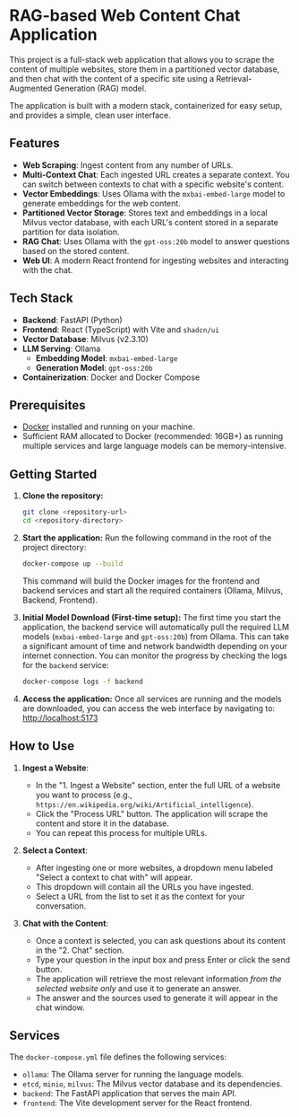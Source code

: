 # RAG-based Web Content Chat Application

This project is a full-stack web application that allows you to scrape the content of multiple websites, store them in a partitioned vector database, and then chat with the content of a specific site using a Retrieval-Augmented Generation (RAG) model.

The application is built with a modern stack, containerized for easy setup, and provides a simple, clean user interface.

## Features

- **Web Scraping**: Ingest content from any number of URLs.
- **Multi-Context Chat**: Each ingested URL creates a separate context. You can switch between contexts to chat with a specific website's content.
- **Vector Embeddings**: Uses Ollama with the `mxbai-embed-large` model to generate embeddings for the web content.
- **Partitioned Vector Storage**: Stores text and embeddings in a local Milvus vector database, with each URL's content stored in a separate partition for data isolation.
- **RAG Chat**: Uses Ollama with the `gpt-oss:20b` model to answer questions based on the stored content.
- **Web UI**: A modern React frontend for ingesting websites and interacting with the chat.

## Tech Stack

- **Backend**: FastAPI (Python)
- **Frontend**: React (TypeScript) with Vite and `shadcn/ui`
- **Vector Database**: Milvus (v2.3.10)
- **LLM Serving**: Ollama
  - **Embedding Model**: `mxbai-embed-large`
  - **Generation Model**: `gpt-oss:20b`
- **Containerization**: Docker and Docker Compose

## Prerequisites

- [Docker](https://www.docker.com/get-started/) installed and running on your machine.
- Sufficient RAM allocated to Docker (recommended: 16GB+) as running multiple services and large language models can be memory-intensive.

## Getting Started

1.  **Clone the repository:**
    ```bash
    git clone <repository-url>
    cd <repository-directory>
    ```

2.  **Start the application:**
    Run the following command in the root of the project directory:
    ```bash
    docker-compose up --build
    ```
    This command will build the Docker images for the frontend and backend services and start all the required containers (Ollama, Milvus, Backend, Frontend).

3.  **Initial Model Download (First-time setup):**
    The first time you start the application, the backend service will automatically pull the required LLM models (`mxbai-embed-large` and `gpt-oss:20b`) from Ollama. This can take a significant amount of time and network bandwidth depending on your internet connection. You can monitor the progress by checking the logs for the `backend` service:
    ```bash
    docker-compose logs -f backend
    ```

4.  **Access the application:**
    Once all services are running and the models are downloaded, you can access the web interface by navigating to:
    [http://localhost:5173](http://localhost:5173)

## How to Use

1.  **Ingest a Website**:
    - In the "1. Ingest a Website" section, enter the full URL of a website you want to process (e.g., `https://en.wikipedia.org/wiki/Artificial_intelligence`).
    - Click the "Process URL" button. The application will scrape the content and store it in the database.
    - You can repeat this process for multiple URLs.

2.  **Select a Context**:
    - After ingesting one or more websites, a dropdown menu labeled "Select a context to chat with" will appear.
    - This dropdown will contain all the URLs you have ingested.
    - Select a URL from the list to set it as the context for your conversation.

3.  **Chat with the Content**:
    - Once a context is selected, you can ask questions about its content in the "2. Chat" section.
    - Type your question in the input box and press Enter or click the send button.
    - The application will retrieve the most relevant information *from the selected website only* and use it to generate an answer.
    - The answer and the sources used to generate it will appear in the chat window.

## Services

The `docker-compose.yml` file defines the following services:

- `ollama`: The Ollama server for running the language models.
- `etcd`, `minio`, `milvus`: The Milvus vector database and its dependencies.
- `backend`: The FastAPI application that serves the main API.
- `frontend`: The Vite development server for the React frontend.

